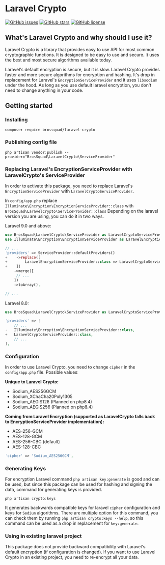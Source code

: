 # Laravel Crypto

[![GitHub issues](https://img.shields.io/github/issues/malusev998/LaravelCrypto?label=Github%20Issues)](https://github.com/malusev998/LaravelCrypto/issues)
[![GitHub stars](https://img.shields.io/github/stars/malusev998/LaravelCrypto?label=Github%20Stars)](https://github.com/malusev998/LaravelCrypto/stargazers)
[![GitHub license](https://img.shields.io/github/license/malusev998/LaravelCrypto?label=Licence)](https://github.com/malusev998/LaravelCrypto)

## What's Laravel Crypto and why should I use it?

Laravel Crypto is a library that provides easy to use API for most common cryptographic functions.
It is designed to be easy to use and secure. It uses the best and most secure algorithms available today.

Laravel's default encryption is secure, but it is slow. Laravel Crypto provides faster and more secure algorithms for
encryption and hashing.
It's drop in replacement for Laravel's `EncryptionServiceProvider` and it uses `libsodium` under the hood.
As long as you use default laravel encryption, you don't need to change anything in your code.

## Getting started

### Installing

```shell script
composer require brossquad/laravel-crypto
```

### Publishing config file

```shell script
php artisan vendor:publish --provider="BrosSquad\LaravelCrypto\ServiceProvider"
```

### Replacing Laravel's EncryptionServiceProvider with LaravelCrypto's ServiceProvider

In order to activate this package, you need to replace Laravel's `EncryptionServiceProvider`
with `LaravelCryptoServiceProvider`.

In `config/app.php` replace `Illuminate\Encryption\EncryptionServiceProvider::class`
with `BrosSquad\LaravelCrypto\ServiceProvider::class`
Depending on the laravel version you are using, you can do it in two ways.

Laravel 9.0 and above:

```php
use BrosSquad\LaravelCrypto\ServiceProvider as LaravelCryptoServiceProvider;
use Illuminate\Encryption\EncryptionServiceProvider as LaravelEncryptionServiceProvider;

// ...
'providers' => ServiceProvider::defaultProviders()
+    ->replace([
+        LaravelEncryptionServiceProvider::class => LaravelCryptoServiceProvider::class,
+    ])
    ->merge([
     // ...
    ])
    ->toArray(),

// ...
```

Laravel 8.0:

```php
use BrosSquad\LaravelCrypto\ServiceProvider as LaravelCryptoServiceProvider;

'providers' => [
    // ...
-   Illuminate\Encryption\EncryptionServiceProvider::class,
+   LaravelCryptoServiceProvider::class,
    // ...
],
```

### Configuration

In order to use Laravel Crypto, you need to change `cipher` in the `config/app.php` file.
Possible values:

**Unique to Laravel Crypto:**

- Sodium_AES256GCM
- Sodium_XChaCha20Poly1305
- Sodium_AEGIS128 (Planned on php8.4)
- Sodium_AEGIS256 (Planned on php8.4)

**Coming from Laravel Encryption (supported as LaravelCrypto falls back to EncryptionServiceProvider implementation):**

- AES-256-GCM
- AES-128-GCM
- AES-256-CBC (default)
- AES-128-CBC

```php
'cipher' => 'Sodium_AES256GCM',
```

### Generating Keys

For encryption Laravel command `php artisan key:generate` is good and can be used, but since this package
can be used for hashing and signing the data, command for generating keys is provided.

```shell script
php artisan crypto:keys
```

It generates backwards compatible keys for laravel `cipher` configuration and keys for `Sodium` algorithms.
There are multiple option for this command, you can check them by running `php artisan crypto:keys --help`,
so this command can be used as a drop in replacement for `key:generate`.

### Using in existing laravel project

This package does not provide backward compatibility with Laravel's default encryption (if configuration is changed).
If you want to use Laravel Crypto in an existing project, you need to re-encrypt all your data.
